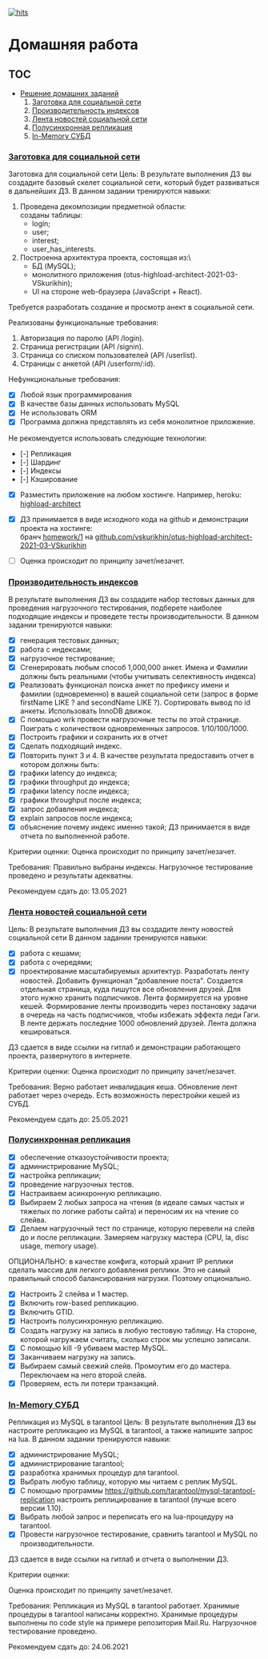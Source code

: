 [![hits](https://hits.deltapapa.io/github/vskurikhin/otus-highload-architect-2021-03-VSkurikhin.svg)](https://hits.deltapapa.io)

# Домашняя работа

## TOC

- [Решение домашних заданий](solutions_of_homework.md)
  1. [Заготовка для социальной сети](solutions_of_homework.md#заготовка-для-социальной-сети)
  2. [Производительность индексов](solutions_of_homework.md#производительность-индексов)
  3. [Лента новостей социальной сети](solutions_of_homework.md#лента-новостей-социальной-сети)
  4. [Полусинхронная репликация](solutions_of_homework.md#полусинхронная-репликация)
  5. [In-Memory СУБД](solutions_of_homework.md#in-memory-субд)

### [Заготовка для социальной сети](solutions_of_homework.md#заготовка-для-социальной-сети)

Заготовка для социальной сети
Цель:
В результате выполнения ДЗ вы создадите базовый скелет социальной сети, который будет развиваться в дальнейших ДЗ. В данном задании тренируются навыки:

1. Проведена декомпозиции предметной области:\
   созданы таблицы:
   - login;
   - user;
   - interest;
   - user_has_interests.
1. Построенна архитектура проекта, состоящая из:\
   - БД (MySQL);
   - монолитного приложения (otus-highload-architect-2021-03-VSkurikhin);
   - UI на стороне web-браузера (JavaScript + React).

Требуется разработать создание и просмотр анект в социальной сети.

Реализованы функциональные требования:

1. Авторизация по паролю (API /login).
1. Страница регистрации (API /signin).
1. Страницa со списком пользователей (API /userlist).
1. Страницы с анкетой (API /userform/:id).

Нефункциональные требования:
- [x] Любой язык программирования
- [x] В качестве базы данных использовать MySQL
- [x] Не использовать ORM
- [x] Программа должна представлять из себя монолитное приложение.

Не рекомендуется использовать следующие технологии:

- [-] Репликация
- [-] Шардинг
- [-] Индексы
- [-] Кэширование

- [x] Разместить приложение на любом хостинге. Например, heroku:\
  [highload-architect](https://highload-architect.herokuapp.com)
- [x] ДЗ принимается в виде исходного кода на github и демонстрации проекта на хостинге:\
  бранч [homework/1](https://github.com/vskurikhin/otus-highload-architect-2021-03-VSkurikhin/tree/homework/1) на [github.com/vskurikhin/otus-highload-architect-2021-03-VSkurikhin](https://github.com/vskurikhin/otus-highload-architect-2021-03-VSkurikhin)

- [ ] Оценка происходит по принципу зачет/незачет.

### [Производительность индексов](homeworks.md#производительность-индексов)

В результате выполнения ДЗ вы создадите набор тестовых данных для проведения нагрузочного тестирования, подберете наиболее подходящие индексы и проведете тесты производительности. В данном задании тренируются навыки:

- [x] генерация тестовых данных;
- [x] работа с индексами;
- [x] нагрузочное тестирование;
- [x] Сгенерировать любым способ 1,000,000 анкет. Имена и Фамилии должны быть реальными (чтобы учитывать селективность индекса)
- [x] Реализовать функционал поиска анкет по префиксу имени и фамилии (одновременно) в вашей социальной сети (запрос в форме firstName LIKE ? and secondName LIKE ?). Сортировать вывод по id анкеты. Использовать InnoDB движок.
- [x] С помощью wrk провести нагрузочные тесты по этой странице. Поиграть с количеством одновременных запросов. 1/10/100/1000.
- [x] Построить графики и сохранить их в отчет
- [x] Сделать подходящий индекс.
- [x] Повторить пункт 3 и 4.
  В качестве результата предоставить отчет в котором должны быть:
- [x] графики latency до индекса;
- [x] графики throughput до индекса;
- [x] графики latency после индекса;
- [x] графики throughput после индекса;
- [x] запрос добавления индекса;
- [x] explain запросов после индекса;
- [x] объяснение почему индекс именно такой;
  ДЗ принимается в виде отчета по выполненной работе.

Критерии оценки:
Оценка происходит по принципу зачет/незачет.

Требования: Правильно выбраны индексы. Нагрузочное тестирование проведено и результаты адекватны.

Рекомендуем сдать до: 13.05.2021

### [Лента новостей социальной сети](homeworks.md#лента-новостей-социальной-сети)

Цель:
В результате выполнения ДЗ вы создадите ленту новостей социальной сети В данном задании тренируются навыки:

- [x] работа с кешами;
- [x] работа с очередями;
- [x] проектирование масштабируемых архитектур.
Разработать ленту новостей. Добавить функционал "добавление поста". Создается отдельная страница, куда пишутся все обновления друзей. Для этого нужно хранить подписчиков. Лента формируется на уровне кешей. Формирование ленты производить через постановку задачи в очередь на часть подписчиков, чтобы избежать эффекта леди Гаги. В ленте держать последние 1000 обновлений друзей. Лента должна кешироваться.

ДЗ сдается в виде ссылки на гитлаб и демонстрации работающего проекта, развернутого в интернете.

Критерии оценки:
Оценка происходит по принципу зачет/незачет.

Требования: Верно работает инвалидация кеша. Обновление лент работает через очередь. Есть возможность перестройки кешей из СУБД.

Рекомендуем сдать до: 25.05.2021

### [Полусинхронная репликация](solutions_of_homework.md#полусинхронная-репликация)

- [x] обеспечение отказоустойчивости проекта;
- [x] администрирование MySQL;
- [x] настройка репликации;
- [x] проведение нагрузочных тестов.
- [x] Настраиваем асинхронную репликацию.
- [x] Выбираем 2 любых запроса на чтения (в идеале самых частых и тяжелых по логике работы сайта) и переносим их на чтение со слейва.
- [x] Делаем нагрузочный тест по странице, которую перевели на слейв до и после репликации. Замеряем нагрузку мастера (CPU, la, disc usage, memory usage).

ОПЦИОНАЛЬНО: в качестве конфига, который хранит IP реплики сделать массив для легкого добавления реплики. Это не самый правильный способ балансирования нагрузки. Поэтому опционально.

- [x] Настроить 2 слейва и 1 мастер.
- [x] Включить row-based репликацию.
- [x] Включить GTID.
- [x] Настроить полусинхронную репликацию.
- [x] Создать нагрузку на запись в любую тестовую таблицу. На стороне, которой нагружаем считать, сколько строк мы успешно записали.
- [x] С помощью kill -9 убиваем мастер MySQL.
- [x] Заканчиваем нагрузку на запись.
- [x] Выбираем самый свежий слейв. Промоутим его до мастера. Переключаем на него второй слейв.
- [x] Проверяем, есть ли потери транзакций.

### [In-Memory СУБД](homeworks.md#in-memory-субд)

Репликация из MySQL в tarantool
Цель:
В результате выполнения ДЗ вы настроите репликацию из MySQL в tarantool, а также напишите запрос на lua. В данном задании тренируются навыки:
- [x] администрирование MySQL;
- [x] администрирование tarantool;
- [x] разработка хранимых процедур для tarantool.
- [x] Выбрать любую таблицу, которую мы читаем с реплик MySQL.
- [x] С помощью программы https://github.com/tarantool/mysql-tarantool-replication настроить реплицирование в tarantool (лучше всего версии 1.10).
- [x] Выбрать любой запрос и переписать его на lua-процедуру на tarantool.
- [x] Провести нагрузочное тестирование, сравнить tarantool и MySQL по производительности.

ДЗ сдается в виде ссылки на гитлаб и отчета о выполнении ДЗ.

Критерии оценки:

Оценка происходит по принципу зачет/незачет.

Требования: Репликация из MySQL в tarantool работает. Хранимые процедуры в tarantool написаны корректно. Хранимые процедуры выполнены по code style на примере репозитория Mail.Ru. Нагрузочное тестирование проведено.

Рекомендуем сдать до: 24.06.2021
